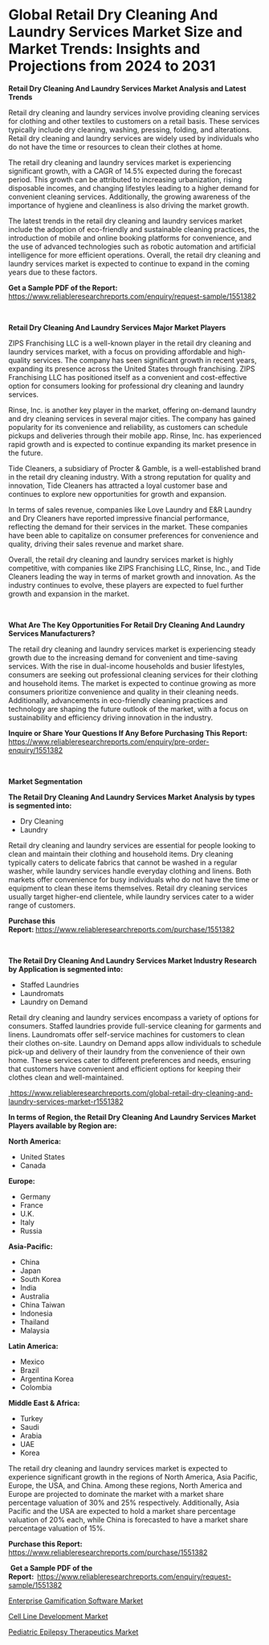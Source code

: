<p><h1>Global Retail Dry Cleaning And Laundry Services Market Size and Market Trends: Insights and Projections from 2024 to 2031</h1></p><p><strong>Retail Dry Cleaning And Laundry Services Market Analysis and Latest Trends</strong></p>
<p><p>Retail dry cleaning and laundry services involve providing cleaning services for clothing and other textiles to customers on a retail basis. These services typically include dry cleaning, washing, pressing, folding, and alterations. Retail dry cleaning and laundry services are widely used by individuals who do not have the time or resources to clean their clothes at home.</p><p>The retail dry cleaning and laundry services market is experiencing significant growth, with a CAGR of 14.5% expected during the forecast period. This growth can be attributed to increasing urbanization, rising disposable incomes, and changing lifestyles leading to a higher demand for convenient cleaning services. Additionally, the growing awareness of the importance of hygiene and cleanliness is also driving the market growth.</p><p>The latest trends in the retail dry cleaning and laundry services market include the adoption of eco-friendly and sustainable cleaning practices, the introduction of mobile and online booking platforms for convenience, and the use of advanced technologies such as robotic automation and artificial intelligence for more efficient operations. Overall, the retail dry cleaning and laundry services market is expected to continue to expand in the coming years due to these factors.</p></p>
<p><strong>Get a Sample PDF of the Report:&nbsp;</strong> <a href="https://www.reliableresearchreports.com/enquiry/request-sample/1551382">https://www.reliableresearchreports.com/enquiry/request-sample/1551382</a></p>
<p>&nbsp;</p>
<p><strong>Retail Dry Cleaning And Laundry Services Major Market Players</strong></p>
<p><p>ZIPS Franchising LLC is a well-known player in the retail dry cleaning and laundry services market, with a focus on providing affordable and high-quality services. The company has seen significant growth in recent years, expanding its presence across the United States through franchising. ZIPS Franchising LLC has positioned itself as a convenient and cost-effective option for consumers looking for professional dry cleaning and laundry services.</p><p>Rinse, Inc. is another key player in the market, offering on-demand laundry and dry cleaning services in several major cities. The company has gained popularity for its convenience and reliability, as customers can schedule pickups and deliveries through their mobile app. Rinse, Inc. has experienced rapid growth and is expected to continue expanding its market presence in the future.</p><p>Tide Cleaners, a subsidiary of Procter & Gamble, is a well-established brand in the retail dry cleaning industry. With a strong reputation for quality and innovation, Tide Cleaners has attracted a loyal customer base and continues to explore new opportunities for growth and expansion.</p><p>In terms of sales revenue, companies like Love Laundry and E&R Laundry and Dry Cleaners have reported impressive financial performance, reflecting the demand for their services in the market. These companies have been able to capitalize on consumer preferences for convenience and quality, driving their sales revenue and market share.</p><p>Overall, the retail dry cleaning and laundry services market is highly competitive, with companies like ZIPS Franchising LLC, Rinse, Inc., and Tide Cleaners leading the way in terms of market growth and innovation. As the industry continues to evolve, these players are expected to fuel further growth and expansion in the market.</p></p>
<p>&nbsp;</p>
<p><strong>What Are The Key Opportunities For Retail Dry Cleaning And Laundry Services Manufacturers?</strong></p>
<p><p>The retail dry cleaning and laundry services market is experiencing steady growth due to the increasing demand for convenient and time-saving services. With the rise in dual-income households and busier lifestyles, consumers are seeking out professional cleaning services for their clothing and household items. The market is expected to continue growing as more consumers prioritize convenience and quality in their cleaning needs. Additionally, advancements in eco-friendly cleaning practices and technology are shaping the future outlook of the market, with a focus on sustainability and efficiency driving innovation in the industry.</p></p>
<p><strong>Inquire or Share Your Questions If Any Before Purchasing This Report:</strong> <a href="https://www.reliableresearchreports.com/enquiry/pre-order-enquiry/1551382">https://www.reliableresearchreports.com/enquiry/pre-order-enquiry/1551382</a></p>
<p>&nbsp;</p>
<p><strong>Market Segmentation</strong></p>
<p><strong>The Retail Dry Cleaning And Laundry Services Market Analysis by types is segmented into:</strong></p>
<p><ul><li>Dry Cleaning</li><li>Laundry</li></ul></p>
<p><p>Retail dry cleaning and laundry services are essential for people looking to clean and maintain their clothing and household items. Dry cleaning typically caters to delicate fabrics that cannot be washed in a regular washer, while laundry services handle everyday clothing and linens. Both markets offer convenience for busy individuals who do not have the time or equipment to clean these items themselves. Retail dry cleaning services usually target higher-end clientele, while laundry services cater to a wider range of customers.</p></p>
<p><strong>Purchase this Report:&nbsp;</strong><a href="https://www.reliableresearchreports.com/purchase/1551382">https://www.reliableresearchreports.com/purchase/1551382</a></p>
<p>&nbsp;</p>
<p><strong>The Retail Dry Cleaning And Laundry Services Market Industry Research by Application is segmented into:</strong></p>
<p><ul><li>Staffed Laundries</li><li>Laundromats</li><li>Laundry on Demand</li></ul></p>
<p><p>Retail dry cleaning and laundry services encompass a variety of options for consumers. Staffed laundries provide full-service cleaning for garments and linens. Laundromats offer self-service machines for customers to clean their clothes on-site. Laundry on Demand apps allow individuals to schedule pick-up and delivery of their laundry from the convenience of their own home. These services cater to different preferences and needs, ensuring that customers have convenient and efficient options for keeping their clothes clean and well-maintained.</p></p>
<p><a href="https://www.reliableresearchreports.com/global-retail-dry-cleaning-and-laundry-services-market-r1551382">&nbsp;https://www.reliableresearchreports.com/global-retail-dry-cleaning-and-laundry-services-market-r1551382</a></p>
<p><strong>In terms of Region, the Retail Dry Cleaning And Laundry Services Market Players available by Region are:</strong></p>
<p>
    <p> <strong> North America: </strong>
        <ul>
            <li>United States</li>
            <li>Canada</li>
        </ul>
        </p> 
    <p> <strong> Europe: </strong>
        <ul>
            <li>Germany</li>
            <li>France</li>
            <li>U.K.</li>
            <li>Italy</li>
            <li>Russia</li>
        </ul>
        </p> 
    <p> <strong> Asia-Pacific: </strong>
        <ul>
            <li>China</li>
            <li>Japan</li>
            <li>South Korea</li>
            <li>India</li>
            <li>Australia</li>
            <li>China Taiwan</li>
            <li>Indonesia</li>
            <li>Thailand</li>
            <li>Malaysia</li>
        </ul>
        </p> 
    <p> <strong> Latin America: </strong>
        <ul>
            <li>Mexico</li>
            <li>Brazil</li>
            <li>Argentina Korea</li>
            <li>Colombia</li>
        </ul>
        </p> 
    <p> <strong> Middle East & Africa: </strong>
        <ul>
            <li>Turkey</li>
            <li>Saudi</li>
            <li>Arabia</li>
            <li>UAE</li>
            <li>Korea</li>
        </ul>
    </p>
    </p>
<p><p>The retail dry cleaning and laundry services market is expected to experience significant growth in the regions of North America, Asia Pacific, Europe, the USA, and China. Among these regions, North America and Europe are projected to dominate the market with a market share percentage valuation of 30% and 25% respectively. Additionally, Asia Pacific and the USA are expected to hold a market share percentage valuation of 20% each, while China is forecasted to have a market share percentage valuation of 15%.</p></p>
<p><strong>Purchase this Report: </strong><a href="https://www.reliableresearchreports.com/purchase/1551382">https://www.reliableresearchreports.com/purchase/1551382</a></p>
<p>&nbsp;<strong>Get a Sample PDF of the Report:&nbsp;&nbsp;</strong><a href="https://www.reliableresearchreports.com/enquiry/request-sample/1551382">https://www.reliableresearchreports.com/enquiry/request-sample/1551382</a></p>
<p><strong></strong></p>
<p><p><a href="https://www.linkedin.com/pulse/enterprise-gamification-software-market-furnishes-information-cqyoe?trackingId=EF4y5rr%2FHfNuRkRHcF%2F%2Btg%3D%3D">Enterprise Gamification Software Market</a></p><p><a href="https://www.linkedin.com/pulse/cell-line-development-market-report-reveals-latest-trends-txiae?trackingId=4mlsHJpz8816pHkn16Wr%2Bw%3D%3D">Cell Line Development Market</a></p><p><a href="https://www.linkedin.com/pulse/pediatric-epilepsy-therapeutics-market-insight-trends-growth-9rnuf?trackingId=xtlxo9Duk62xzn3%2BXBrN%2BA%3D%3D">Pediatric Epilepsy Therapeutics Market</a></p></p>